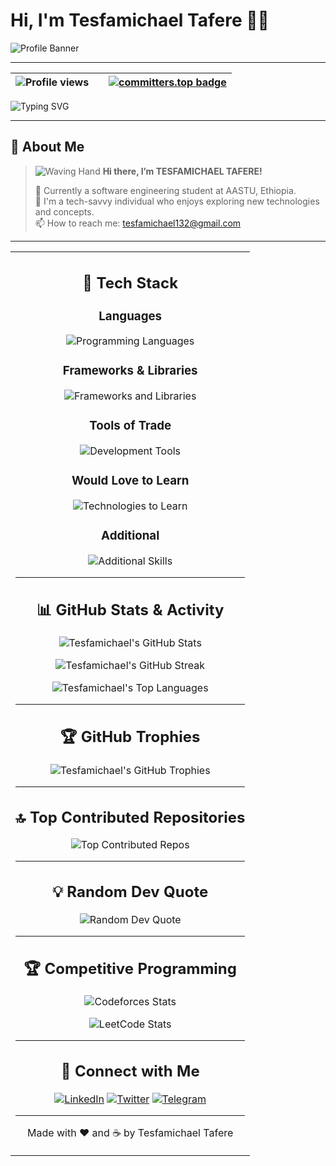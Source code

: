 # Hi, I'm Tesfamichael Tafere 👨‍💻

![Profile Banner](https://user-images.githubusercontent.com/74038190/212749447-bfb7e725-6987-49d9-ae85-2015e3e7cc41.gif)

---

| ![Profile views](https://komarev.com/ghpvc/?username=Tesfamichael12&abbreviated=true) |     | [![committers.top badge](https://user-badge.committers.top/ethiopia/Tesfamichael12.svg)](https://user-badge.committers.top/ethiopia/Tesfamichael12) |
| :-----------------------------------------------------------------------------------: | :-: | :-------------------------------------------------------------------------------------------------------------------------------------------------: |

![Typing SVG](https://readme-typing-svg.herokuapp.com/?lines=Passionate%20Coder%20on%20a%20Journey;Front-End%20Developer%20with%20Heart;Learning%20Every%20Step%20of%20the%20Way;2%2B%20Years%20of%20Coding%20Experience;Lover%20of%20Creativity%20and%20Growth&center=true&width=600&height=50&pause=1000&color=00FF00&vCenter=true&size=25)

---

## 👋 About Me

> ![Waving Hand](https://media.giphy.com/media/hvRJCLFzcasrR4ia7z/giphy.gif) **Hi there, I’m TESFAMICHAEL TAFERE!**
>
> 🌱 Currently a software engineering student at AASTU, Ethiopia.  
> 👀 I'm a tech-savvy individual who enjoys exploring new technologies and concepts.  
> 📫 How to reach me: [tesfamichael132@gmail.com](mailto:tesfamichael132@gmail.com)

---

<table><tr><td align="center">

## 🚀 Tech Stack

### **Languages**

![Programming Languages](https://skillicons.dev/icons?i=c,cpp,python,html,css,javascript,java,typescript,powershell,matlab,bash,md&perline=8)

### **Frameworks & Libraries**

![Frameworks and Libraries](https://skillicons.dev/icons?i=react,nextjs,django,express,tailwind,bootstrap,nodejs,jest,firebase,vite,tensorflow,pytorch,php,laravel,spring,flask&perline=8)

### **Tools of Trade**

![Development Tools](https://skillicons.dev/icons?i=git,github,mongodb,mysql,sqlite,postgresql,vite,webpack,postman,regex,remix,figma&perline=8)

### **Would Love to Learn**

![Technologies to Learn](https://skillicons.dev/icons?i=kubernetes,docker,aws,gcp,azure,rust,ruby,prisma,redis,supabase,swift,kotlin&perline=8)

### **Additional**

![Additional Skills](https://skillicons.dev/icons?i=linux,vscode,bash,arch)

---

## 📊 GitHub Stats & Activity

![Tesfamichael's GitHub Stats](https://github-readme-stats.vercel.app/api?username=Tesfamichael12&theme=gotham&hide_border=false&include_all_commits=true&count_private=true&show_icons=true&icon_color=00FF00&line_height=25)

![Tesfamichael's GitHub Streak](https://github-readme-streak-stats.herokuapp.com/?user=Tesfamichael12&theme=gotham&hide_border=false&date_format=M%20j%5B%2C%20Y%5D)

![Tesfamichael's Top Languages](https://github-readme-stats.vercel.app/api/top-langs/?username=Tesfamichael12&theme=gotham&hide_border=false&include_all_commits=true&count_private=true&layout=compact&langs_count=8&card_width=400)

---

## 🏆 GitHub Trophies

![Tesfamichael's GitHub Trophies](https://github-profile-trophy.vercel.app/?username=Tesfamichael12&theme=radical&no-frame=false&no-bg=false&margin-w=4&column=7&row=1)

---

## 🔝 Top Contributed Repositories

![Top Contributed Repos](https://github-contributor-stats.vercel.app/api?username=Tesfamichael12&limit=5&theme=gotham&combine_all_yearly_contributions=true&hide_border=false)

---

## 💡 Random Dev Quote

![Random Dev Quote](https://quotes-github-readme.vercel.app/api?type=horizontal&theme=radical&animation=grow_out_in)

---

## 🏆 Competitive Programming

![Codeforces Stats](https://codeforces-readme-stats.vercel.app/api/card?username=Meek_12&theme=dark&force_username=true&title_color=ff0000&show_icons=true)

![LeetCode Stats](https://leetcard.jacoblin.cool/hopmic?theme=dark&font=Syne%20Mono&ext=heatmap&border_radius=20&height=300)

---

## 🤝 Connect with Me

[![LinkedIn](https://img.shields.io/badge/LinkedIn-0077B5?style=for-the-badge&logo=linkedin&logoColor=white)](https://www.linkedin.com/in/tesfamichael-tafere-15a587299/)
[![Twitter](https://img.shields.io/badge/Twitter-1DA1F2?style=for-the-badge&logo=twitter&logoColor=white)](https://twitter.com/)
[![Telegram](https://img.shields.io/badge/Telegram-2CA5E0?style=for-the-badge&logo=telegram&logoColor=white)](https://t.me/hopmic)

---

Made with ❤️ and ☕ by Tesfamichael Tafere

</td></tr></table>
